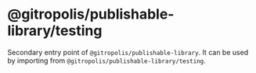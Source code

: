 # @gitropolis/publishable-library/testing

Secondary entry point of `@gitropolis/publishable-library`. It can be used by importing from `@gitropolis/publishable-library/testing`.
